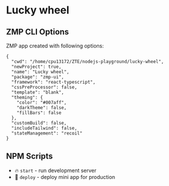 # Lucky wheel

## ZMP CLI Options

ZMP app created with following options:

```
{
  "cwd": "/home/cpu13172/ZTE/nodejs-playground/lucky-wheel",
  "newProject": true,
  "name": "Lucky wheel",
  "package": "zmp-ui",
  "framework": "react-typescript",
  "cssPreProcessor": false,
  "template": "blank",
  "theming": {
    "color": "#007aff",
    "darkTheme": false,
    "fillBars": false
  },
  "customBuild": false,
  "includeTailwind": false,
  "stateManagement": "recoil"
}
```

## NPM Scripts

* 🔥 `start` - run development server
* 🙏 `deploy` - deploy mini app for production